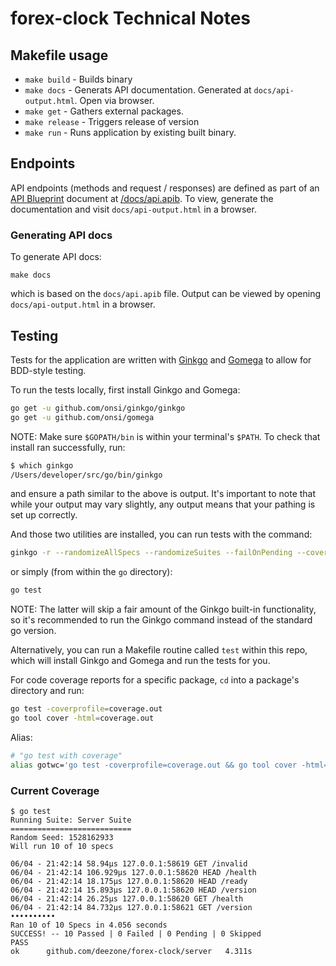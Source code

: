 # forex-clock Technical Notes

## Makefile usage

- `make build` - Builds binary
- `make docs` - Generats API documentation. Generated at `docs/api-output.html`. Open via browser.
- `make get` - Gathers external packages.
- `make release` - Triggers release of version
- `make run` - Runs application by existing built binary.

## Endpoints

API endpoints (methods and request / responses) are defined as part of an [API Blueprint](https://apiblueprint.org/) document at [/docs/api.apib](https://github.com/deezone/forex-clock/blob/master/docs/api.apib). To view, generate the documentation and visit `docs/api-output.html` in a browser.

### Generating API docs

To generate API docs:

```
make docs
```

which is based on the `docs/api.apib` file. Output can be viewed by opening `docs/api-output.html` in a browser.

## Testing

Tests for the application are written with [Ginkgo](http://onsi.github.io/ginkgo/) and [Gomega](http://onsi.github.io/gomega/) to allow for BDD-style testing.

To run the tests locally, first install Ginkgo and Gomega:

```bash
go get -u github.com/onsi/ginkgo/ginkgo
go get -u github.com/onsi/gomega
```

NOTE: Make sure `$GOPATH/bin` is within your terminal's `$PATH`. To check that install ran successfully, run:

```bash
$ which ginkgo
/Users/developer/src/go/bin/ginkgo
```

and ensure a path similar to the above is output. It's important to note that while your output may vary slightly, any output means that your pathing is set up correctly.

And those two utilities are installed, you can run tests with the command:

```bash
ginkgo -r --randomizeAllSpecs --randomizeSuites --failOnPending --cover --trace --race
```

or simply (from within the `go` directory):

```bash
go test
```

NOTE: The latter will skip a fair amount of the Ginkgo built-in functionality, so it's recommended to run the Ginkgo command instead of the standard go version.

Alternatively, you can run a Makefile routine called `test` within this repo, which will install Ginkgo and Gomega and run the tests for you.

For code coverage reports for a specific package, `cd` into a package's directory and run:

```bash
go test -coverprofile=coverage.out
go tool cover -html=coverage.out
```

Alias:

```bash
# "go test with coverage"
alias gotwc='go test -coverprofile=coverage.out && go tool cover -html=coverage.out && rm coverage.out'
```

### Current Coverage

```
$ go test
Running Suite: Server Suite
===========================
Random Seed: 1528162933
Will run 10 of 10 specs

06/04 - 21:42:14 58.94µs 127.0.0.1:58619 GET /invalid
06/04 - 21:42:14 106.929µs 127.0.0.1:58620 HEAD /health
06/04 - 21:42:14 18.175µs 127.0.0.1:58620 HEAD /ready
06/04 - 21:42:14 15.893µs 127.0.0.1:58620 HEAD /version
06/04 - 21:42:14 26.25µs 127.0.0.1:58620 GET /health
06/04 - 21:42:14 84.732µs 127.0.0.1:58621 GET /version
••••••••••
Ran 10 of 10 Specs in 4.056 seconds
SUCCESS! -- 10 Passed | 0 Failed | 0 Pending | 0 Skipped
PASS
ok  	github.com/deezone/forex-clock/server	4.311s
```
